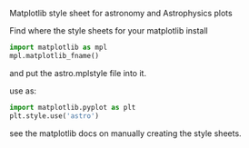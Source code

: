 Matplotlib style sheet for astronomy and Astrophysics plots

Find where the style sheets for your matplotlib install

```python
import matplotlib as mpl
mpl.matplotlib_fname()
```

and put the astro.mplstyle file into it.

use as:
```python
import matplotlib.pyplot as plt
plt.style.use('astro')

```
see the matplotlib docs on manually creating the style sheets.

